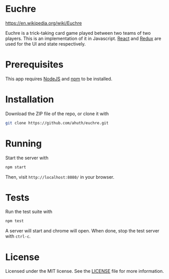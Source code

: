 Euchre
============
https://en.wikipedia.org/wiki/Euchre

Euchre is a trick-taking card game played between two teams of two players. This is an implementation of it in Javascript. [React](https://facebook.github.io/react/) and [Redux](http://redux.js.org/docs/basics/UsageWithReact.html) are used for the UI and state respectively.

Prerequisites
============
This app requires [NodeJS](https://nodejs.org/en/) and [npm](https://www.npmjs.com/) to be installed.

Installation
============
Download the ZIP file of the repo, or clone it with

```bash
git clone https://github.com/ahuth/euchre.git
```

Running
============
Start the server with

```bash
npm start
```

Then, visit `http://localhost:8080/` in your browser.

Tests
============
Run the test suite with

```bash
npm test
```

A server will start and chrome will open. When done, stop the test server with `ctrl-c`.

License
============
Licensed under the MIT license. See the [LICENSE](LICENSE) file for more information.
